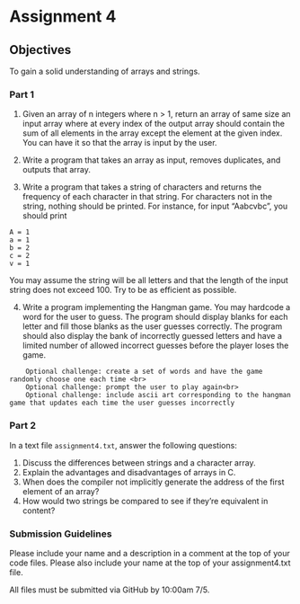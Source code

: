 # Assignment 4

## Objectives

To gain a solid understanding of arrays and strings.

### Part 1

1. Given an array of n integers where n > 1, return an array of same size an input array where at every index of the output array should contain the sum of all elements in the array except the element at the given index. You can have it so that the array is input by the user. 

2. Write a program that takes an array as input, removes duplicates, and outputs that array. 

3. Write a program that takes a string of characters and returns the frequency of each character in that string.  For characters not in the string, nothing should be printed.  For instance, for input “Aabcvbc”, you should print
  ```
  A = 1
  a = 1
  b = 2
  c = 2
  v = 1
  ```
You may assume the string will be all letters and that the length of the input string does not exceed 100.  Try to be as efficient as possible.

4. Write a program implementing the Hangman game.  You may hardcode a word for the user to guess.  The program should display blanks for each letter and fill those blanks as the user guesses correctly.  The program should also display the bank of incorrectly guessed letters and have a limited number of allowed incorrect guesses before the player loses the game.
```
    Optional challenge: create a set of words and have the game randomly choose one each time <br>
    Optional challenge: prompt the user to play again<br>
    Optional challenge: include ascii art corresponding to the hangman game that updates each time the user guesses incorrectly
```

### Part 2
In a text file `assignment4.txt`, answer the following questions:

1. Discuss the differences between strings and a character array.
2. Explain the advantages and disadvantages of arrays in C. 
3. When does the compiler not implicitly generate the address of the first element of an array?
4. How would two strings be compared to see if they’re equivalent in content? 

### Submission Guidelines
Please include your name and a description in a comment at the top of your code files. Please also include your name at the top of your assignment4.txt file.

All files must be submitted via GitHub by 10:00am 7/5.
